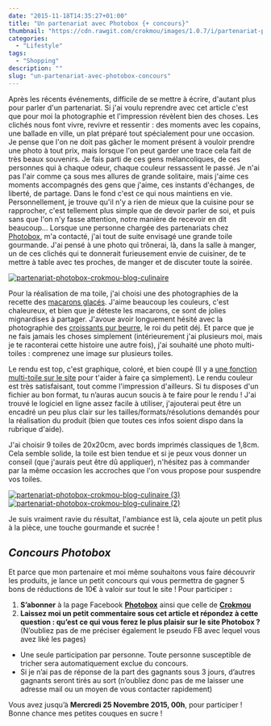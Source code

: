 ```yaml
---
date: "2015-11-18T14:35:27+01:00"
title: "Un partenariat avec Photobox {+ concours}"
thumbnail: "https://cdn.rawgit.com/crokmou/images/1.0.7/i/partenariat-photobox-crokmou-blog-culinaire-1.jpg"
categories:
  - "Lifestyle"
tags:
  - "Shopping"
description: ""
slug: "un-partenariat-avec-photobox-concours"
---
```


Après les récents événements, difficile de se mettre à écrire, d'autant plus pour parler d'un partenariat. Si j'ai voulu reprendre avec cet article c'est que pour moi la photographie et l'impression révèlent bien des choses. Les clichés nous font vivre, revivre et ressentir : des moments avec les copains, une ballade en ville, un plat préparé tout spécialement pour une occasion. Je pense que l'on ne doit pas gâcher le moment présent à vouloir prendre une photo à tout prix, mais lorsque l'on peut garder une trace cela fait de très beaux souvenirs. Je fais parti de ces gens mélancoliques, de ces personnes qui à chaque odeur, chaque couleur ressassent le passé. Je n'ai pas l'air comme ça sous mes allures de grande solitaire, mais j'aime ces moments accompagnés des gens que j'aime, ces instants d'échanges, de liberté, de partage. Dans le fond c'est ce qui nous maintiens en vie. Personnellement, je trouve qu'il n'y a rien de mieux que la cuisine pour se rapprocher, c'est tellement plus simple que de devoir parler de soi, et puis sans que l'on n'y fasse attention, notre manière de recevoir en dit beaucoup... Lorsque une personne chargée des partenariats chez [Photobox](https://www.photobox.fr), m'a contacté, j'ai tout de suite envisagé une grande toile gourmande. J'ai pensé à une photo qui trônerai, là, dans la salle à manger, un de ces clichés qui te donnerait furieusement envie de cuisiner, de te mettre à table avec tes proches, de manger et de discuter toute la soirée.

[![partenariat-photobox-crokmou-blog-culinaire](https://cdn.rawgit.com/crokmou/images/1.0.7/i/partenariat-photobox-crokmou-blog-culinaire.jpg)](https://cdn.rawgit.com/crokmou/images/1.0.7/i/partenariat-photobox-crokmou-blog-culinaire.jpg)

Pour la réalisation de ma toile, j'ai choisi une des photographies de la recette des [macarons glacés](https://crokmou.com/2015/04/macarons-glaces-vanille-et-framboise). J'aime beaucoup les couleurs, c'est chaleureux, et bien que je déteste les macarons, ce sont de jolies mignardises à partager. J'avoue avoir longuement hésité avec la photographie des [croissants pur beurre](https://crokmou.com/2014/04/croissants-pur-beurre), le roi du petit déj. Et parce que je ne fais jamais les choses simplement (intérieurement j'ai plusieurs moi, mais je te raconterai cette histoire une autre fois), j'ai souhaité une photo multi-toiles : comprenez une image sur plusieurs toiles.

Le rendu est top, c'est graphique, coloré, et bien coupé (Il y a [une fonction multi-toile sur le site](https://www.photobox.fr/boutique/decoration-murale/multi-toile-simple-photo) pour t'aider à faire ça simplement). Le rendu couleur est très satisfaisant, tout comme l'impression d'ailleurs. Si tu disposes d'un fichier au bon format, tu n’auras aucun soucis à te faire pour le rendu ! J'ai trouvé le logiciel en ligne assez facile à utiliser, j'ajouterai peut être un encadré un peu plus clair sur les tailles/formats/résolutions demandés pour la réalisation du produit (bien que toutes ces infos soient dispo dans la rubrique d'aide).

J'ai choisir 9 toiles de 20x20cm, avec bords imprimés classiques de 1,8cm. Cela semble solide, la toile est bien tendue et si je peux vous donner un conseil (que j'aurais peut être dû appliquer), n'hésitez pas à commander par la même occasion les accroches que l'on vous propose pour suspendre vos toiles.

[![partenariat-photobox-crokmou-blog-culinaire (3)](https://cdn.rawgit.com/crokmou/images/1.0.7/i/partenariat-photobox-crokmou-blog-culinaire-3.jpg)](https://cdn.rawgit.com/crokmou/images/1.0.7/i/partenariat-photobox-crokmou-blog-culinaire-3.jpg) [![partenariat-photobox-crokmou-blog-culinaire (2)](https://cdn.rawgit.com/crokmou/images/1.0.7/i/partenariat-photobox-crokmou-blog-culinaire-2.jpg)](https://cdn.rawgit.com/crokmou/images/1.0.7/i/partenariat-photobox-crokmou-blog-culinaire-2.jpg)

Je suis vraiment ravie du résultat, l'ambiance est là, cela ajoute un petit plus à la pièce, une touche gourmande et sucrée !

## _Concours Photobox_

Et parce que mon partenaire et moi même souhaitons vous faire découvrir les produits, je lance un petit concours qui vous permettra de gagner 5 bons de réductions de 10€ à valoir sur tout le site ! Pour participer **:**

1.  **S’abonner** à la page Facebook **[Photobox](https://www.facebook.com/photobox.benl)** ainsi que celle de **[Crokmou](https://www.facebook.com/crokmou.blog)**
2.  **Laissez moi un petit commentaire sous cet article et répondez à cette question : qu’est ce qui vous ferez le plus plaisir sur le site Photobox ?** (N’oubliez pas de me préciser également le pseudo FB avec lequel vous avez liké les pages)

*   Une seule participation par personne. Toute personne susceptible de tricher sera automatiquement exclue du concours.
*   Si je n’ai pas de réponse de la part des gagnants sous 3 jours, d’autres gagnants seront tirés au sort (n’oubliez donc pas de me laisser une adresse mail ou un moyen de vous contacter rapidement)

Vous avez jusqu’à **Mercredi 25 Novembre 2015, 00h**, pour participer ! Bonne chance mes petites couques en sucre !